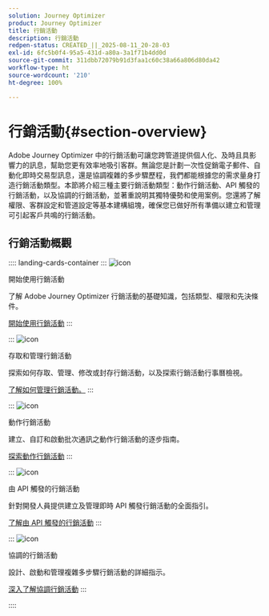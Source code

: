```yaml
---
solution: Journey Optimizer
product: Journey Optimizer
title: 行銷活動
description: 行銷活動
redpen-status: CREATED_||_2025-08-11_20-28-03
exl-id: 6fc5b0f4-95a5-431d-a80a-3a1f71b4dd0d
source-git-commit: 311dbb72079b91d3faa1c60c38a66a806d80da42
workflow-type: ht
source-wordcount: '210'
ht-degree: 100%

---
```


# 行銷活動{#section-overview}

Adobe Journey Optimizer 中的行銷活動可讓您跨管道提供個人化、及時且具影響力的訊息，幫助您更有效率地吸引客群。無論您是計劃一次性促銷電子郵件、自動化即時交易型訊息，還是協調複雜的多步驟歷程，我們都能根據您的需求量身打造行銷活動類型。本節將介紹三種主要行銷活動類型：動作行銷活動、API 觸發的行銷活動，以及協調的行銷活動，並著重說明其獨特優勢和使用案例。您還將了解權限、客群設定和管道設定等基本建構組塊，確保您已做好所有準備以建立和管理可引起客戶共鳴的行銷活動。

## 行銷活動概觀

:::: landing-cards-container
:::
![icon](https://cdn.experienceleague.adobe.com/icons/circle-play.svg)

開始使用行銷活動

了解 Adobe Journey Optimizer 行銷活動的基礎知識，包括類型、權限和先決條件。

[開始使用行銷活動](../using/campaigns/get-started-with-campaigns.md)
:::

:::
![icon](https://cdn.experienceleague.adobe.com/icons/list-check.svg)

存取和管理行銷活動

探索如何存取、管理、修改或封存行銷活動，以及探索行銷活動行事曆檢視。

[了解如何管理行銷活動。](../using/campaigns/manage-campaigns.md)
:::

:::
![icon](https://cdn.experienceleague.adobe.com/icons/bullseye.svg)

動作行銷活動

建立、自訂和啟動批次通訊之動作行銷活動的逐步指南。

[探索動作行銷活動](action-campaigns-landing-page.md)
:::

:::
![icon](https://cdn.experienceleague.adobe.com/icons/code-branch.svg)

由 API 觸發的行銷活動

針對開發人員提供建立及管理即時 API 觸發行銷活動的全面指引。

[了解由 API 觸發的行銷活動](api-triggered-campaigns-landing-page.md)
:::

:::
![icon](https://cdn.experienceleague.adobe.com/icons/puzzle-piece.svg)

協調的行銷活動

設計、啟動和管理複雜多步驟行銷活動的詳細指示。

[深入了解協調行銷活動](orchestrated-campaigns-landing-page.md)
:::

::::
